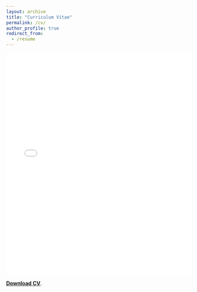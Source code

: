```yaml
---
layout: archive
title: "Curriculum Vitae"
permalink: /cv/
author_profile: true
redirect_from:
  - /resume
---
```


<iframe src="/files/pdf/Nishant-CV.pdf" width="100%" height="600" frameborder="no" border="0" marginwidth="0" marginheight="0"></iframe>

[**Download CV**](/files/pdf/Nishant-CV.pdf).
